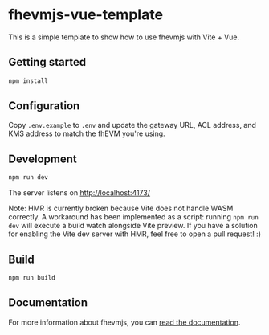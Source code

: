 # fhevmjs-vue-template

This is a simple template to show how to use fhevmjs with Vite + Vue.

## Getting started

```bash
npm install
```

## Configuration

Copy `.env.example` to `.env` and update the gateway URL, ACL address, and KMS address to match the fhEVM you're using.

## Development

```bash
npm run dev
```

The server listens on [http://localhost:4173/](http://localhost:4173/)

Note: HMR is currently broken because Vite does not handle WASM correctly. A workaround has been implemented as a script: running `npm run dev` will execute a build watch alongside Vite preview. If you have a solution for enabling the Vite dev server with HMR, feel free to open a pull request! :)

## Build

```bash
npm run build
```

## Documentation

For more information about fhevmjs, you can [read the documentation](https://docs.zama.ai/fhevm).
